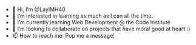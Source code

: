 - 👋 Hi, I’m @LaylMH40
- 👀 I’m interested in learning as much as I can all the time.
- 🌱 I’m currently learning Web Development @ the Code Institute
- 💞️ I’m looking to collaborate on projects that have moral good at heart :)
- 📫 How to reach me: Pop me a message!

<!---
LaylMH40/LaylMH40 is a ✨ special ✨ repository because its `README.md` (this file) appears on your GitHub profile.
You can click the Preview link to take a look at your changes.
--->
